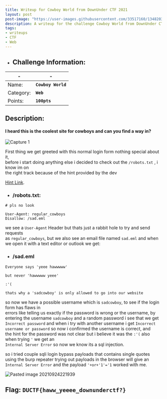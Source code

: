 ```yaml
---
title: Writeup for Cowboy World from DownUnder CTF 2021
layout: post
post-image: "https://user-images.githubusercontent.com/33517160/134820324-ed6ff6c0-8379-458a-977c-b07b77353067.png"
description: A writeup for the challenge Cowboy World from DownUnder CTF 2021.
tags:
- writeups
- CTF
- Web
---
```


- ## Challenge Information:

| - | - |
| ----------- | ----------- |
| Name: | **`Cowboy World`** |
| Category: | **`Web`** |
| Points: | **`100pts`**|

## Description: 
<h4>I heard this is the coolest site for cowboys and can you find a way in?</h4>


![Capture 1](https://user-images.githubusercontent.com/33517160/134733781-d93f214b-a3f5-41d6-928a-122782eb34ee.png)

First thing we get greeted with this normal login form nothing special about it,<br>
before i start doing anything else i decided to check out the `/robots.txt` , i know im on<br> the right track because of the hint provided by the dev

[Hint Link]([https://www.youtube.com/watch?v=fn3KWM1kuAw](https://www.youtube.com/watch?v=fn3KWM1kuAw)).


- ### /robots.txt:
```
# pls no look

User-Agent: regular_cowboys
Disallow: /sad.eml
```

we see a `User-Agent` Header but thats just a rabbit hole to try and send requests<br> as `regular_cowboys`, but we also see an email file named `sad.eml` and when we open it with a text editor or outlook we get:

- ### /sad.eml
```
Everyone says 'yeee hawwwww'  
  
but never 'hawwwww yeee'  
  
:'(  
  
thats why a 'sadcowboy' is only allowed to go into our website
```

so now we have a possible username which is `sadcowboy`, to see if the login form has flaws in<br> errors like telling us exactly if the password is wrong or the username, by entering the username `sadcowboy` and a random password i see that we get<br> `Incorrect password` and when i try with another username i get `Incorrect username or password` so now i confirmed the username is correct, and<br> the hint for the password was not clear but i believe it was the `:'(` also when trying `'` we get an<br> `Internal Server Error` so now we know its a sql injection.

so i tried couple sqli login bypass payloads that contains single quotes using the burp repeater trying out payloads in the browser will give an `Internal Server Error` and the payload `'+or+'1'='1` worked with me.


![Pasted image 20210924221939](https://user-images.githubusercontent.com/33517160/134733847-6e8fa801-7aed-4472-9823-cfd38f675f91.png)

## Flag: **`DUCTF{haww_yeeee_downunderctf?}`** 